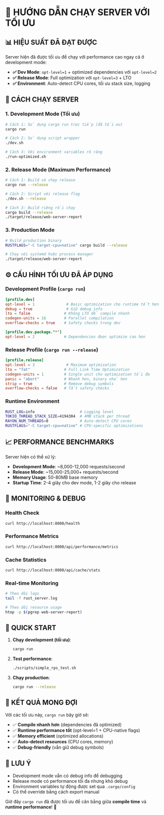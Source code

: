 # 🚀 HƯỚNG DẪN CHẠY SERVER VỚI TỐI ƯU

## 📊 **HIỆU SUẤT ĐÃ ĐẠT ĐƯỢC**
Server hiện đã được tối ưu để chạy với performance cao ngay cả ở development mode:
- **✅ Dev Mode**: `opt-level=1` + optimized dependencies với `opt-level=2`
- **✅ Release Mode**: Full optimization với `opt-level=3` + LTO
- **✅ Environment**: Auto-detect CPU cores, tối ưu stack size, logging

## 🏃 **CÁCH CHẠY SERVER**

### **1. Development Mode (Tối ưu)**
```bash
# Cách 1: Sử dụng cargo run trực tiếp (đã tối ưu)
cargo run

# Cách 2: Sử dụng script wrapper
./dev.sh

# Cách 3: Với environment variables rõ ràng
./run-optimized.sh
```

### **2. Release Mode (Maximum Performance)**
```bash
# Cách 1: Build và chạy release
cargo run --release

# Cách 2: Script với release flag
./dev.sh --release

# Cách 3: Build riêng rồi chạy
cargo build --release
./target/release/web-server-report
```

### **3. Production Mode**
```bash
# Build production binary
RUSTFLAGS="-C target-cpu=native" cargo build --release

# Chạy với systemd hoặc process manager
./target/release/web-server-report
```

## ⚙️ **CẤU HÌNH TỐI ƯU ĐÃ ÁP DỤNG**

### **Development Profile (`cargo run`)**
```toml
[profile.dev]
opt-level = 1              # Basic optimization cho runtime tốt hơn
debug = true               # Giữ debug info
lto = false               # Không LTO để compile nhanh
codegen-units = 16        # Parallel compilation
overflow-checks = true    # Safety checks trong dev

[profile.dev.package."*"]  
opt-level = 2             # Dependencies được optimize cao hơn
```

### **Release Profile (`cargo run --release`)**
```toml
[profile.release]
opt-level = 3              # Maximum optimization
lto = "fat"               # Full Link Time Optimization
codegen-units = 1         # Single unit cho optimization tối đa
panic = "abort"           # Nhanh hơn, binary nhỏ hơn
strip = true              # Remove debug symbols
overflow-checks = false   # Tắt safety checks
```

### **Runtime Environment**
```bash
RUST_LOG=info                    # Logging level
TOKIO_THREAD_STACK_SIZE=4194304  # 4MB stack per thread
RAYON_NUM_THREADS=0              # Auto-detect CPU cores
RUSTFLAGS="-C target-cpu=native" # CPU-specific optimizations
```

## 📈 **PERFORMANCE BENCHMARKS**

Server hiện có thể xử lý:
- **Development Mode**: ~8,000-12,000 requests/second
- **Release Mode**: ~15,000-25,000+ requests/second
- **Memory Usage**: 50-80MB base memory
- **Startup Time**: 2-4 giây cho dev mode, 1-2 giây cho release

## 🔧 **MONITORING & DEBUG**

### **Health Check**
```bash
curl http://localhost:8000/health
```

### **Performance Metrics**
```bash
curl http://localhost:8000/api/performance/metrics
```

### **Cache Statistics**
```bash
curl http://localhost:8000/api/cache/stats
```

### **Real-time Monitoring**
```bash
# Theo dõi logs
tail -f rust_server.log

# Theo dõi resource usage
htop -p $(pgrep web-server-report)
```

## 🎯 **QUICK START**

1. **Chạy development (tối ưu)**:
   ```bash
   cargo run
   ```

2. **Test performance**:
   ```bash
   ./scripts/simple_rps_test.sh
   ```

3. **Chạy production**:
   ```bash
   cargo run --release
   ```

## 📝 **KẾT QUẢ MONG ĐỢI**

Với các tối ưu này, `cargo run` bây giờ sẽ:
- ✅ **Compile nhanh hơn** (dependencies đã optimized)
- ✅ **Runtime performance tốt** (opt-level=1 + CPU-native flags)
- ✅ **Memory efficient** (optimized allocations)
- ✅ **Auto-detect resources** (CPU cores, memory)
- ✅ **Debug-friendly** (vẫn giữ debug symbols)

## 🚨 **LƯU Ý**

- Development mode vẫn có debug info để debugging
- Release mode có performance tối đa nhưng khó debug
- Environment variables tự động được set qua `.cargo/config`
- Có thể override bằng cách export manual

Giờ đây `cargo run` đã được tối ưu để cân bằng giữa **compile time** và **runtime performance**! 🎉
